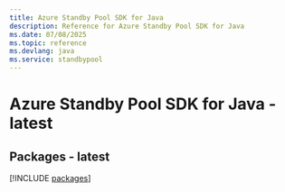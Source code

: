 ```yaml
---
title: Azure Standby Pool SDK for Java
description: Reference for Azure Standby Pool SDK for Java
ms.date: 07/08/2025
ms.topic: reference
ms.devlang: java
ms.service: standbypool
---
```

# Azure Standby Pool SDK for Java - latest
## Packages - latest
[!INCLUDE [packages](standby-pool-index.md)]